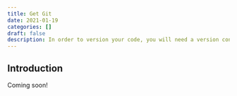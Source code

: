 ```yaml
---
title: Get Git
date: 2021-01-19
categories: []
draft: false
description: In order to version your code, you will need a version control software. For this class, we will use git.
---
```


## Introduction

Coming soon!
